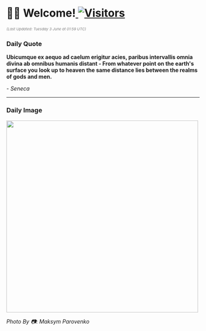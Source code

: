 <h1>👋🏽 Welcome!<a href="https://github.com/OmitNomis/"> <img src="https://visitor-badge.laobi.icu/badge?page_id=OmitNomis" alt="Visitors"></a></h1>

<i><p style="font-size: 0.6rem; color:gray">(Last Updated: Tuesday 3 June at 01:59 UTC)</p></i>

<h3> Daily Quote </h3>
<b><p>Ubicumque ex aequo ad caelum erigitur acies, paribus intervallis omnia divina ab omnibus humanis distant - From whatever point on the earth&#39;s surface you look up to heaven the same distance lies between the realms of gods and men.</p></b>
<i><caption style="font-size: 0.8rem; color:gray;">- Seneca</caption></i>


<hr>

<h3>Daily Image</h3>
<a href="https://images.pexels.com/photos/32317220/pexels-photo-32317220.jpeg" target="_blank"><img style="height:500px;" src="https://images.pexels.com/photos/32317220/pexels-photo-32317220.jpeg"/></a>

<i><caption style="font-size: 0.8rem; color:gray;"> Photo By 📷: Maksym  Parovenko</caption></i>
